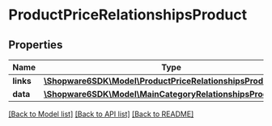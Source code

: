 # ProductPriceRelationshipsProduct

## Properties
Name | Type | Description | Notes
------------ | ------------- | ------------- | -------------
**links** | [**\Shopware6SDK\Model\ProductPriceRelationshipsProductLinks**](ProductPriceRelationshipsProductLinks.md) |  | [optional] 
**data** | [**\Shopware6SDK\Model\MainCategoryRelationshipsProductData**](MainCategoryRelationshipsProductData.md) |  | [optional] 

[[Back to Model list]](../../README.md#documentation-for-models) [[Back to API list]](../../README.md#documentation-for-api-endpoints) [[Back to README]](../../README.md)

